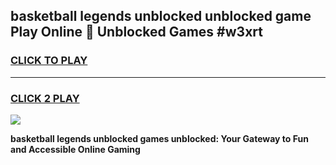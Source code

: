 
## basketball legends unblocked unblocked game Play Online 👋 Unblocked Games #w3xrt
<h3>
<a href="https://premium.freeplayer.one?title=basketball_legends_unblocked&ref=21F">CLICK TO PLAY</a></h3>
<hr>

<h3>
<a href="https://premium.freeplayer.one?title=basketball_legends_unblocked&ref=21F">CLICK 2 PLAY</a>
  
</h3>

<a href="https://premium.freeplayer.one?title=basketball_legends_unblocked&ref=21F/"><img src="https://clearcache.store/games.png"></a>


**basketball legends unblocked games unblocked: Your Gateway to Fun and Accessible Online Gaming**
